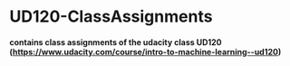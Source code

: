 # UD120-ClassAssignments

#### contains class assignments of the udacity class UD120 (https://www.udacity.com/course/intro-to-machine-learning--ud120)
